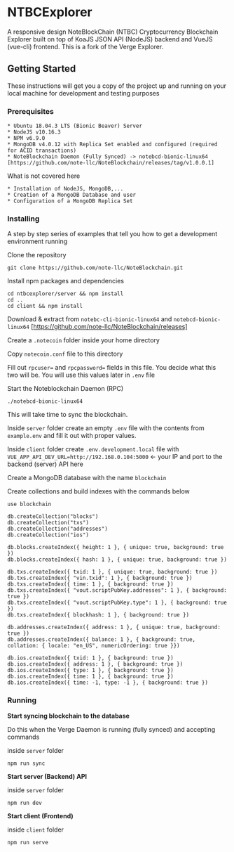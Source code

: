 # NTBCExplorer

A responsive design NoteBlockChain (NTBC) Cryptocurrency Blockchain Explorer built on top of KoaJS JSON API (NodeJS) backend and VueJS (vue-cli) frontend. This is a fork of the Verge Explorer.

## Getting Started

These instructions will get you a copy of the project up and running on your local machine for development and testing purposes

### Prerequisites

```
* Ubuntu 18.04.3 LTS (Bionic Beaver) Server
* NodeJS v10.16.3
* NPM v6.9.0
* MongoDB v4.0.12 with Replica Set enabled and configured (required for ACID transactions)
* NoteBlockchain Daemon (Fully Synced) -> notebcd-bionic-linux64 [https://github.com/note-llc/NoteBlockchain/releases/tag/v1.0.0.1]
```

What is not covered here
```
* Installation of NodeJS, MongoDB,...
* Creation of a MongoDB Database and user
* Configuration of a MongoDB Replica Set
```

### Installing

A step by step series of examples that tell you how to get a development environment running

Clone the repository

```
git clone https://github.com/note-llc/NoteBlockchain.git
```

Install npm packages and dependencies

```
cd ntbcexplorer/server && npm install
cd ..
cd client && npm install
```

Download & extract from `notebc-cli-bionic-linux64` and `notebcd-bionic-linux64` [https://github.com/note-llc/NoteBlockchain/releases]

Create a `.notecoin` folder inside your home directory 

Copy `notecoin.conf` file to this directory

Fill out `rpcuser=` and `rpcpassword=` fields in this file. You decide what this two will be. You will use this values later in `.env` file

Start the Noteblockchain Daemon (RPC)
```
./notebcd-bionic-linux64
```

This will take time to sync the blockchain.

Inside `server` folder create an empty `.env` file with the contents from `example.env` and fill it out with proper values.

Inside `client` folder create `.env.development.local` file with `VUE_APP_API_DEV_URL=http://192.168.0.104:5000` <- your IP and port to the backend (server) API here

Create a MongoDB database with the name `blockchain`

Create collections and build indexes with the commands below

```
use blockchain

db.createCollection("blocks")
db.createCollection("txs")
db.createCollection("addresses")
db.createCollection("ios")

db.blocks.createIndex({ height: 1 }, { unique: true, background: true })
db.blocks.createIndex({ hash: 1 }, { unique: true, background: true })

db.txs.createIndex({ txid: 1 }, { unique: true, background: true })
db.txs.createIndex({ "vin.txid": 1 }, { background: true })
db.txs.createIndex({ time: 1 }, { background: true })
db.txs.createIndex({ "vout.scriptPubKey.addresses": 1 }, { background: true })
db.txs.createIndex({ "vout.scriptPubKey.type": 1 }, { background: true })
db.txs.createIndex({ blockhash: 1 }, { background: true })

db.addresses.createIndex({ address: 1 }, { unique: true, background: true })
db.addresses.createIndex({ balance: 1 }, { background: true, collation: { locale: "en_US", numericOrdering: true }})

db.ios.createIndex({ txid: 1 }, { background: true })
db.ios.createIndex({ address: 1 }, { background: true })
db.ios.createIndex({ type: 1 }, { background: true })
db.ios.createIndex({ time: 1 }, { background: true })
db.ios.createIndex({ time: -1, type: -1 }, { background: true })
```

### Running

**Start syncing blockchain to the database**

Do this when the Verge Daemon is running (fully synced) and accepting commands

inside `server` folder
```
npm run sync
```

**Start server (Backend) API**

inside `server` folder
```
npm run dev
```

**Start client (Frontend)**

inside `client` folder
```
npm run serve
```

